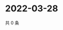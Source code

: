 # 2022-03-28

共 0 条

<!-- BEGIN WEIBO -->
<!-- 最后更新时间 Mon Mar 28 2022 05:00:35 GMT+0800 (China Standard Time) -->

<!-- END WEIBO -->
